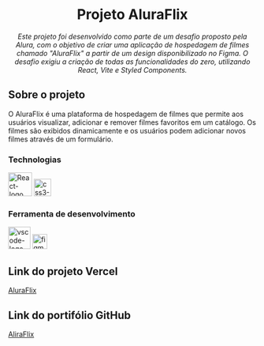 <h1 align="center">Projeto AluraFlix</h1>
<p align="center"><i>Este projeto foi desenvolvido como parte de um desafio proposto pela Alura, com o objetivo de criar uma aplicação de hospedagem de filmes chamado "AluraFlix" a partir de um design disponibilizado no Figma. O desafio exigiu a criação de todas as funcionalidades do zero, utilizando React, Vite e Styled Components.</i></p>

## Sobre o projeto

O AluraFlix é uma plataforma de hospedagem de filmes que permite aos usuários visualizar, adicionar e remover filmes favoritos em um catálogo. Os filmes são exibidos dinamicamente e os usuários podem adicionar novos filmes através de um formulário.

### Technologias

<p display="inline-block">
  <img width="48" src="https://upload.wikimedia.org/wikipedia/commons/3/30/React_Logo_SVG.svg" alt="React-logo"/>
  <img width="35" src="https://upload.wikimedia.org/wikipedia/commons/f/f1/Vitejs-logo.svg" alt="css3-logo"/>
</p>
                                                                                                  
### Ferramenta de desenvolvimento

<p display="inline-block">
   <img width="45" src="https://upload.wikimedia.org/wikipedia/commons/thumb/9/9a/Visual_Studio_Code_1.35_icon.svg/2048px-Visual_Studio_Code_1.35_icon.svg.png" alt="vscode-logo"/>
  <img width="30" src="https://upload.wikimedia.org/wikipedia/commons/3/33/Figma-logo.svg" alt="figma-logo"/>
</p>

## Link do projeto Vercel

[AluraFlix](https://alura-flix-six-pi.vercel.app/)

## Link do portifólio GitHub

[AliraFlix](https://github.com/HelyomarLins/Alura-Flix)
